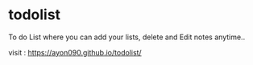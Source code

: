 # todolist
To do List where you can add your lists, delete and Edit notes anytime..

visit : https://ayon090.github.io/todolist/
